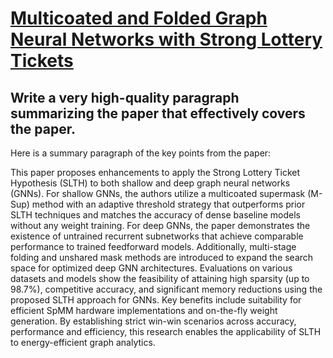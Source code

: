 # [Multicoated and Folded Graph Neural Networks with Strong Lottery Tickets](https://arxiv.org/abs/2312.03236)

## Write a very high-quality paragraph summarizing the paper that effectively covers the paper.

 Here is a summary paragraph of the key points from the paper:

This paper proposes enhancements to apply the Strong Lottery Ticket Hypothesis (SLTH) to both shallow and deep graph neural networks (GNNs). For shallow GNNs, the authors utilize a multicoated supermask (M-Sup) method with an adaptive threshold strategy that outperforms prior SLTH techniques and matches the accuracy of dense baseline models without any weight training. For deep GNNs, the paper demonstrates the existence of untrained recurrent subnetworks that achieve comparable performance to trained feedforward models. Additionally, multi-stage folding and unshared mask methods are introduced to expand the search space for optimized deep GNN architectures. Evaluations on various datasets and models show the feasibility of attaining high sparsity (up to 98.7%), competitive accuracy, and significant memory reductions using the proposed SLTH approach for GNNs. Key benefits include suitability for efficient SpMM hardware implementations and on-the-fly weight generation. By establishing strict win-win scenarios across accuracy, performance and efficiency, this research enables the applicability of SLTH to energy-efficient graph analytics.
